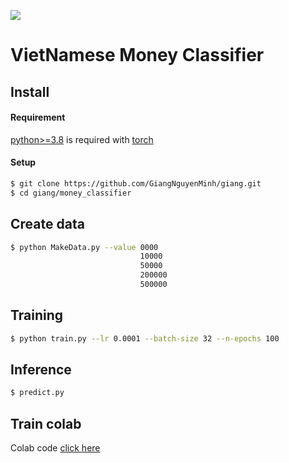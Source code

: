 ![](https://vaytienaz.com/wp-content/uploads/2020/10/me%CC%A3%CC%82nh-gia%CC%81-tie%CC%82%CC%80n-vie%CC%A3%CC%82t-nam.jpg)
# VietNamese Money Classifier

## Install 
#### Requirement
[python>=3.8](https://www.python.org/) is required with [torch](https://pytorch.org/)
#### Setup
```bash
$ git clone https://github.com/GiangNguyenMinh/giang.git
$ cd giang/money_classifier
```

## Create data
```bash
$ python MakeData.py --value 0000
                             10000
                             50000
                             200000
                             500000
```
## Training
```bash
$ python train.py --lr 0.0001 --batch-size 32 --n-epochs 100
```

## Inference
```bash
$ predict.py
```

## Train colab
Colab code [click here](https://colab.research.google.com/drive/15aTHA5HJFVxIv1HLv3zdQu1sqbvCsa3b)